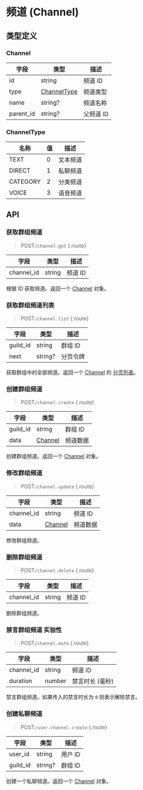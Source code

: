 # 频道 (Channel)

## 类型定义

### Channel

| 字段 | 类型 | 描述 |
| --- | --- | --- |
| id | string | 频道 ID |
| type | [ChannelType](#channeltype) | 频道类型 |
| name | string? | 频道名称 |
| parent_id | string? | 父频道 ID |

### ChannelType

| 名称 | 值 | 描述 |
| --- | --- | --- |
| TEXT | 0 | 文本频道 |
| DIRECT | 1 | 私聊频道 |
| CATEGORY | 2 | 分类频道 |
| VOICE | 3 | 语音频道 |

## API

### 获取群组频道

> <badge>POST</badge>`/channel.get` {.route}

| 字段 | 类型 | 描述 |
| --- | --- | --- |
| channel_id | string | 频道 ID |

根据 ID 获取频道。返回一个 [Channel](#channel) 对象。

### 获取群组频道列表

> <badge>POST</badge>`/channel.list` {.route}

| 字段 | 类型 | 描述 |
| --- | --- | --- |
| guild_id | string | 群组 ID |
| next | string? | 分页令牌 |

获取群组中的全部频道。返回一个 [Channel](#channel) 的 [分页列表](../protocol/api.md#list)。

### 创建群组频道

> <badge>POST</badge>`/channel.create` {.route}

| 字段 | 类型 | 描述 |
| --- | --- | --- |
| guild_id | string | 群组 ID |
| data | [Channel](#channel) | 频道数据 |

创建群组频道。返回一个 [Channel](#channel) 对象。

### 修改群组频道

> <badge>POST</badge>`/channel.update` {.route}

| 字段 | 类型 | 描述 |
| --- | --- | --- |
| channel_id | string | 频道 ID |
| data | [Channel](#channel) | 频道数据 |

修改群组频道。

### 删除群组频道

> <badge>POST</badge>`/channel.delete` {.route}

| 字段 | 类型 | 描述 |
| --- | --- | --- |
| channel_id | string | 频道 ID |

删除群组频道。

### 禁言群组频道 <badge type="warning">实验性</badge>

> <badge>POST</badge>`/channel.mute` {.route}

| 字段 | 类型 | 描述 |
| --- | --- | --- |
| channel_id | string | 频道 ID |
| duration | number | 禁言时长 (毫秒) |

禁言群组频道。如果传入的禁言时长为 `0` 则表示解除禁言。

### 创建私聊频道

> <badge>POST</badge>`/user.channel.create` {.route}

| 字段 | 类型 | 描述 |
| --- | --- | --- |
| user_id | string | 用户 ID |
| guild_id | string? | 群组 ID |

创建一个私聊频道。返回一个 [Channel](#channel) 对象。
